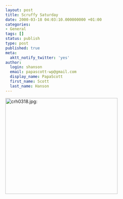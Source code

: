 ```yaml
---
layout: post
title: Scruffy Saturday
date: 2000-03-18 04:03:10.000000000 +01:00
categories:
- General
tags: []
status: publish
type: post
published: true
meta:
  aktt_notify_twitter: 'yes'
author:
  login: shanson
  email: papascott-wp@gmail.com
  display_name: PapaScott
  first_name: Scott
  last_name: Hanson
---
```

<p><img src="https://res.cloudinary.com/papascott/image/upload/wordpress/wp-content/uploads/2000/03/20000318004.jpg" height="300" width="350" border="0" alt="crh0318.jpg: " /></p>
